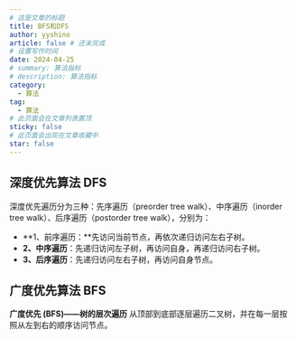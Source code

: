 ```yaml
---
# 这是文章的标题
title: BFS和DFS
author: yyshino
article: false # 还未完成
# 设置写作时间
date: 2024-04-25
# summary: 算法指标
# description: 算法指标
category:
  - 算法
tag:
  - 算法
# 此页面会在文章列表置顶
sticky: false
# 此页面会出现在文章收藏中
star: false
---
```




## 深度优先算法 DFS

深度优先遍历分为三种：先序遍历（preorder tree walk）、中序遍历（inorder tree walk）、后序遍历（postorder tree walk），分别为：

- **1、前序遍历：**先访问当前节点，再依次递归访问左右子树。
- **2、中序遍历**：先递归访问左子树，再访问自身，再递归访问右子树。
- **3、后序遍历**：先递归访问左右子树，再访问自身节点。



## 广度优先算法 BFS 

**广度优先 (BFS)——树的层次遍历** 从顶部到底部逐层遍历二叉树，并在每一层按照从左到右的顺序访问节点。